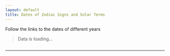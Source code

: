```yaml
---
layout: default
title: Dates of Zodiac Signs and Solar Terms
---
```


<style>
  #year-selector {
    display: grid;
    grid-template-columns: 1fr 1fr 1fr 1fr 1fr 1fr 1fr 1fr 1fr 1fr;
  }
</style>

<p>Follow the links to the dates of different years</p>
<blockquote class="loading">Data is loading...</blockquote>
<p id="year-selector"></p>

<template id="year-cell">
  <span>
    <a href=""></a>
  </span>
</template>

<hr>
<script src="/solarterm/solarterm.js"></script>
<script>
    showYearSelector();
</script>
